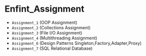 # Enfint_Assignment
* `Assignment_1` (OOP Assignment)
* `Assignment_2` (Collections Assignment)
* `Assignment_3` (File I/O Assignment)
* `Assignment_4` (Multithreading Assignment)
* `Assignment_6` (Design Patterns Singleton,Factory,Adapter,Proxy)
* `Assignment_7` (SQL Relational Database)

